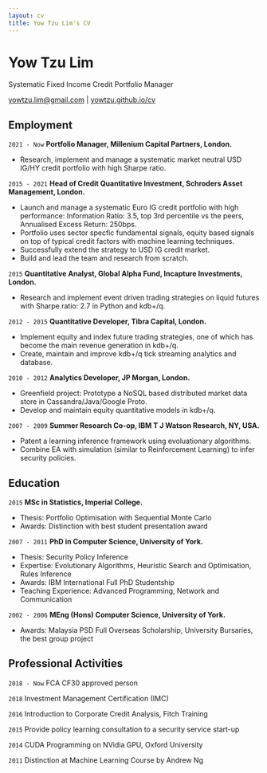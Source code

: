 ```yaml
---
layout: cv
title: Yow Tzu Lim's CV
---
```

# Yow Tzu Lim
Systematic Fixed Income Credit Portfolio Manager
<div id="webaddress">
<a href="yowtzu.lim@gmail.com">yowtzu.lim@gmail.com</a>
| <a href="http://yowtzu.github.io/cv/">yowtzu.github.io/cv</a>
</div>

## Employment
`2021 - Now`
__Portfolio Manager, Millenium Capital Partners, London.__
- Research, implement and manage a systematic market neutral USD IG/HY credit portfolio with high Sharpe ratio.

`2015 - 2021`
__Head of Credit Quantitative Investment, Schroders Asset Management, London.__
- Launch and manage a systematic Euro IG credit portfolio with high performance: Information Ratio: 3.5, top 3rd percentile vs the peers, Annualised Excess Return: 250bps.
- Portfolio uses sector specfic fundamental signals, equity based signals on top of typical credit factors with machine learning techniques.
- Successfully extend the strategy to USD IG credit market.
- Build and lead the team and research from scratch.

`2015`
__Quantitative Analyst, Global Alpha Fund, Incapture Investments, London.__
- Research and implement event driven trading strategies on liquid futures with Sharpe ratio: 2.7 in Python and kdb+/q.

`2012 - 2015`
__Quantitative Developer, Tibra Capital, London.__
- Implement equity and index future trading strategies, one of which has become the main revenue generation in kdb+/q.
- Create, maintain and improve kdb+/q tick streaming analytics and database.

`2010 - 2012`
__Analytics Developer, JP Morgan, London.__
- Greenfield project: Prototype a NoSQL based distributed market data store in Cassandra/Java/Google Proto.
- Develop and maintain equity quantitative models in kdb+/q.

`2007 - 2009`
__Summer Research Co-op, IBM T J Watson Research, NY, USA.__
- Patent a learning inference framework using evoluationary algorithms.
- Combine EA with simulation (similar to Reinforcement Learning) to infer security policies.

## Education
`2015`
__MSc in Statistics, Imperial College.__
- Thesis: Portfolio Optimisation with Sequential Monte Carlo
- Awards: Distinction with best student presentation award
  
`2007 - 2011`
__PhD in Computer Science, University of York.__
- Thesis: Security Policy Inference
- Expertise: Evolutionary Algorithms, Heuristic Search and Optimisation, Rules Inference
- Awards: IBM International Full PhD Studentship
- Teaching Experience: Advanced Programming, Network and Communication

`2002 - 2006`
__MEng (Hons) Computer Science, University of York.__
- Awards: Malaysia PSD Full Overseas Scholarship, University Bursaries, the best group project

## Professional Activities
`2018 - Now`
FCA CF30 approved person

`2018`
Investment Management Certification (IMC)

`2016`
Introduction to Corporate Credit Analysis, Fitch Training

`2015`
Provide policy learning consultation to a security service start-up

`2014`
CUDA Programming on NVidia GPU, Oxford University

`2011`
Distinction at Machine Learning Course by Andrew Ng

<!-- ### Footer

Last updated: DEC 2022 -->


